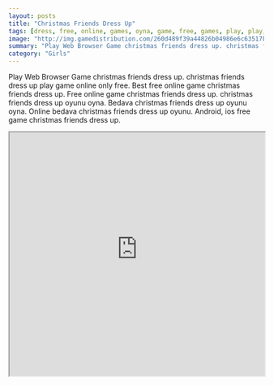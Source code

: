 ```yaml
---
layout: posts
title: "Christmas Friends Dress Up"
tags: [dress, free, online, games, oyna, game, free, games, play, play, games]
image: "http://img.gamedistribution.com/260d489f39a44826b04986e6c63517b5.jpg"
summary: "Play Web Browser Game christmas friends dress up. christmas friends dress up play game online only free. Best free online game christmas friends dress up. Free online game christmas friends dress up. christmas friends dress up oyunu oyna. Bedava christmas friends dress up oyunu oyna. Online bedava christmas friends dress up oyunu. Android, ios free game christmas friends dress up."
category: "Girls"
---
```


Play Web Browser Game christmas friends dress up. christmas friends dress up play game online only free. Best free online game christmas friends dress up. Free online game christmas friends dress up. christmas friends dress up oyunu oyna. Bedava christmas friends dress up oyunu oyna. Online bedava christmas friends dress up oyunu. Android, ios free game christmas friends dress up.

<iframe width="100%" height="480px;" src="http://flash.gamedistribution.com?game=260d489f39a44826b04986e6c63517b5"></iframe>